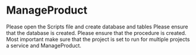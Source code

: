 # ManageProduct 
Please open the Scripts file and create database and tables
Please ensure that the database is created.
Please ensure that the procedure is created.
Most important make sure that the project is set to run for multiple projects a service and ManageProduct.
